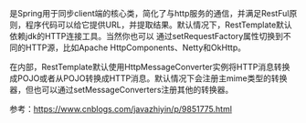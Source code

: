 是Spring用于同步client端的核心类，简化了与http服务的通信，并满足RestFul原则，程序代码可以给它提供URL，并提取结果。默认情况下，RestTemplate默认依赖jdk的HTTP连接工具。当然你也可以 通过setRequestFactory属性切换到不同的HTTP源，比如Apache HttpComponents、Netty和OkHttp。

在内部，RestTemplate默认使用HttpMessageConverter实例将HTTP消息转换成POJO或者从POJO转换成HTTP消息。默认情况下会注册主mime类型的转换器，但也可以通过setMessageConverters注册其他的转换器。





参考：https://www.cnblogs.com/javazhiyin/p/9851775.html